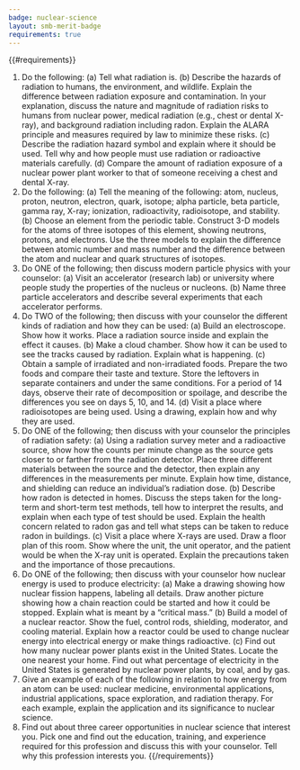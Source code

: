 ```yaml
---
badge: nuclear-science
layout: smb-merit-badge
requirements: true
---
```


{{#requirements}}
1. Do the following:
    (a) Tell what radiation is.
    (b) Describe the hazards of radiation to humans, the environment, and wildlife. Explain the difference between radiation exposure and contamination. In your explanation, discuss the nature and magnitude of radiation risks to humans from nuclear power, medical radiation (e.g., chest or dental X-ray), and background radiation including radon. Explain the ALARA principle and measures required by law to minimize these risks.
    (c) Describe the radiation hazard symbol and explain where it should be used. Tell why and how people must use radiation or radioactive materials carefully.
    (d) Compare the amount of radiation exposure of a nuclear power plant worker to that of someone receiving a chest and dental X-ray.
2. Do the following:
    (a) Tell the meaning of the following: atom, nucleus, proton, neutron, electron, quark, isotope; alpha particle, beta particle, gamma ray, X-ray; ionization, radioactivity, radioisotope, and stability.
    (b) Choose an element from the periodic table. Construct 3-D models for the atoms of three isotopes of this element, showing neutrons, protons, and electrons. Use the three models to explain the difference between atomic number and mass number and the difference between the atom and nuclear and quark structures of isotopes.
3. Do ONE of the following; then discuss modern particle physics with your counselor:
    (a) Visit an accelerator (research lab) or university where people study the properties of the nucleus or nucleons.
    (b) Name three particle accelerators and describe several experiments that each accelerator performs.
4. Do TWO of the following; then discuss with your counselor the different kinds of radiation and how they can be used:
    (a) Build an electroscope. Show how it works. Place a radiation source inside and explain the effect it causes.
    (b) Make a cloud chamber. Show how it can be used to see the tracks caused by radiation. Explain what is happening.
    (c) Obtain a sample of irradiated and non-irradiated foods. Prepare the two foods and compare their taste and texture. Store the leftovers in separate containers and under the same conditions. For a period of 14 days, observe their rate of decomposition or spoilage, and describe the differences you see on days 5, 10, and 14.
    (d) Visit a place where radioisotopes are being used. Using a drawing, explain how and why they are used.
5. Do ONE of the following; then discuss with your counselor the principles of radiation safety:
    (a) Using a radiation survey meter and a radioactive source, show how the counts per minute change as the source gets closer to or farther from the radiation detector. Place three different materials between the source and the detector, then explain any differences in the measurements per minute. Explain how time, distance, and shielding can reduce an individual’s radiation dose.
    (b) Describe how radon is detected in homes. Discuss the steps taken for the long-term and short-term test methods, tell how to interpret the results, and explain when each type of test should be used. Explain the health concern related to radon gas and tell what steps can be taken to reduce radon in buildings.
    (c) Visit a place where X-rays are used. Draw a floor plan of this room. Show where the unit, the unit operator, and the patient would be when the X-ray unit is operated. Explain the precautions taken and the importance of those precautions.
6. Do ONE of the following; then discuss with your counselor how nuclear energy is used to produce electricity:
    (a) Make a drawing showing how nuclear fission happens, labeling all details. Draw another picture showing how a chain reaction could be started and how it could be stopped. Explain what is meant by a “critical mass.”
    (b) Build a model of a nuclear reactor. Show the fuel, control rods, shielding, moderator, and cooling material. Explain how a reactor could be used to change nuclear energy into electrical energy or make things radioactive.
    (c) Find out how many nuclear power plants exist in the United States. Locate the one nearest your home. Find out what percentage of electricity in the United States is generated by nuclear power plants, by coal, and by gas.
7. Give an example of each of the following in relation to how energy from an atom can be used: nuclear medicine, environmental applications, industrial applications, space exploration, and radiation therapy. For each example, explain the application and its significance to nuclear science.
8. Find out about three career opportunities in nuclear science that interest you. Pick one and find out the education, training, and experience required for this profession and discuss this with your counselor. Tell why this profession interests you.
{{/requirements}}
